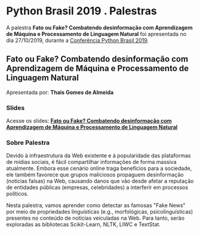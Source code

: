 # Python Brasil 2019 . Palestras


A palestra **Fato ou Fake? Combatendo desinformação com Aprendizagem de Máquina e Processamento de Linguagem Natural** foi apresentada no dia 27/10/2019, durante a [Conferência Python Brasil 2019](http://2019.pythonbrasil.org.br).


## Fato ou Fake? Combatendo desinformação com Aprendizagem de Máquina e Processamento de Linguagem Natural
Apresentada por: **Thais Gomes de Almeida**

### Slides
Acesse os slides: **[Fato ou Fake? Combatendo desinformação com Aprendizagem de Máquina e Processamento de Linguagem Natural](./pybr2019-thais-gomes-de-fato-ou-fake-combatendo-desinformacao.pdf)**


### Sobre Palestra
Devido à infraestrutura da Web existente e à popularidade das plataformas de mídias sociais, é fácil compartilhar informações de forma massiva atualmente. Embora esse cenário online traga benefícios para a sociedade, ele também favorece que grupos maliciosos propaguem desinformação (notícias falsas) na Web, causando danos que vão desde afetar a reputação de entidades públicas (empresas, celebridades) a interferir em processos políticos.

Nesta palestra, vamos aprender como detectar as famosas "Fake News" por meio de propriedades linguísticas (e.g., morfológicas, psicolinguísticas) presentes no conteúdo de notícias veiculadas na Web. Para tanto, serão exploradas as bibliotecas Scikit-Learn, NLTK, LIWC e TextStat.




